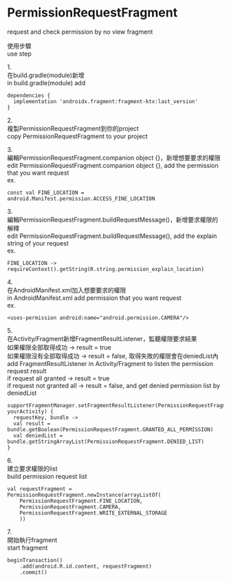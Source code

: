 # PermissionRequestFragment
request and check permission by no view fragment

使用步驟<br/>
use step

1.<br/>
  在build.gradle(module)新增<br/>
  in build.gradle(module) add

```
dependencies {
  implementation 'androidx.fragment:fragment-ktx:last_version'
}
```

2.<br/>
  複製PermissionRequestFragment到你的project<br/>
  copy PermissionRequestFragment to your project

3.<br/>
  編輯PermissionRequestFragment.companion object {}，新增想要要求的權限<br/>
  edit PermissionRequestFragment.companion object {}, add the permission that you want request<br/>
  ex.
  ```
  const val FINE_LOCATION = android.Manifest.permission.ACCESS_FINE_LOCATION
  ```

3.<br/>
  編輯PermissionRequestFragment.buildRequestMessage()，新增要求權限的解釋<br/>
  edit PermissionRequestFragment.buildRequestMessage(), add the explain string of your request<br/>
  ex.
  ```
  FINE_LOCATION -> requireContext().getString(R.string.permission_explain_location)
  ```

4.<br/>
  在AndroidManifest.xml加入想要要求的權限<br/>
  in AndroidManifest.xml add permission that you want request<br/>
  ex.
  ```
  <uses-permission android:name="android.permission.CAMERA"/>
  ```

5.<br/>
  在Activity/Fragment新增FragmentResultListener，監聽權限要求結果<br/>
  如果權限全部取得成功 -> result = true<br/>
  如果權限沒有全部取得成功 -> result = false, 取得失敗的權限會在deniedList內<br/>
  add FragmentResultListener in Activity/Fragment to listen the permission request result<br/>
  if request all granted -> result = true<br/>
  if request not granted all -> result = false, and get denied permission list by deniedList
  ```
  supportFragmentManager.setFragmentResultListener(PermissionRequestFragment.PERMISSION_REQUEST_RESULT, yourActivity) {
    requestKey, bundle ->
    val result = bundle.getBoolean(PermissionRequestFragment.GRANTED_ALL_PERMISSION)
    val deniedList = bundle.getStringArrayList(PermissionRequestFragment.DENIED_LIST)
  }
  ```

6.<br/>
  建立要求權限的list<br/>
  build permission request list
  ```
  val requestFragment = PermissionRequestFragment.newInstance(arrayListOf(
      PermissionRequestFragment.FINE_LOCATION,
      PermissionRequestFragment.CAMERA,
      PermissionRequestFragment.WRITE_EXTERNAL_STORAGE
      ))
  ```
      
7.<br/>
  開始執行fragment<br/>
  start fragment
  ```
  beginTransaction()
      .add(android.R.id.content, requestFragment)
      .commit()
  ```
